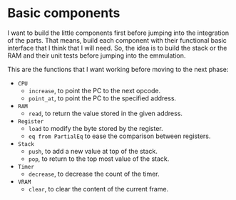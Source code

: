 # Basic components
I want to build the little components first before jumping into the integration of the parts.
That means, build each component with their functional basic interface that I think that I will need.
So, the idea is to build the stack or the RAM and their unit tests before jumping into the emmulation.

This are the functions that I want working before moving to the next phase:
* `CPU`
  * `increase`, to point the PC to the next opcode.
  * `point_at`, to point the PC to the specified address.
* `RAM`
  * `read`, to return the value stored in the given address.
* `Register`
  * `load` to modify the byte stored by the register.
  * `eq from PartialEq` to ease the comparison between registers. 
* `Stack`
  * `push`, to add a new value at top of the stack.
  * `pop`, to return to the top most value of the stack.
* `Timer`
  * `decrease`, to decrease the count of the timer.
* `VRAM`
  * `clear`, to clear the content of the current frame.